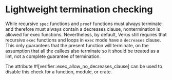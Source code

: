 # Lightweight termination checking

While recursive `spec` functions and `proof` functions must always terminate and therefore must always contain a decreases clause, nontermination is allowed for exec functions. Nevertheless, by default, Verus still requires that recursive `exec` functions and loops in `exec` mode have a `decreases` clause. This only guarantees that the present function will terminate, on the assumption that all the callees also terminate so it should be treated as a lint, not a complete guarantee of termination.

The attribute #![verifier::exec_allow_no_decreases_clause] can be used to disable this check for a function, module, or crate. 